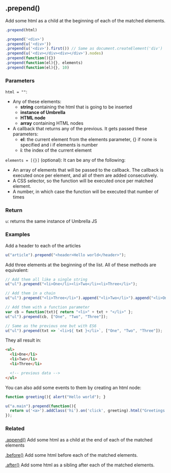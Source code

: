 ## .prepend()

Add some html as a child at the beginning of each of the matched elements.

```js
.prepend(html)

.prepend('<div>')
.prepend(u('<div>'))
.prepend(u('<div>').first()) // Same as document.createElement('div')
.prepend(u('<div></div><div></div>').nodes)
.prepend(function(){})
.prepend(function(el){}, elements)
.prepend(function(el){}, 10)
```



### Parameters

`html = ""`:
  - Any of these elements:
    - **string** containing the html that is going to be inserted
    - **instance of Umbrella**
    - **HTML node**
    - **array** containing HTML nodes
  - A callback that returns any of the previous. It gets passed these parameters:
    - **el**: the current element from the elements parameter, {} if none is specified and i if elements is number
    - **i**: the index of the current element

`elements = [{}]` (optional): It can be any of the following:
  - An array of elements that will be passed to the callback. The callback is executed once per element, and all of them are added consecutively.
  - A CSS selector, so the function will be executed once per matched element.
  - A number, in which case the function will be executed that number of times



### Return

`u`: returns the same instance of Umbrella JS



### Examples

Add a header to each of the articles

```js
u("article").prepend("<header>Hello world</header>");
```

Add three elements at the beginning of the list. All of these methods are equivalent:

```js
// Add them all like a single string
u("ul").prepend("<li>One</li><li>Two</li><li>Three</li>");

// Add them in a chain
u("ul").prepend("<li>Three</li>").append("<li>Two</li>").append("<li>One</li>");

// Add them with a function parameter
var cb = function(txt){ return "<li>" + txt + "</li>" };
u("ul").prepend(cb, ["One", "Two", "Three"]);

// Same as the previous one but with ES6
u("ul").prepend(txt => `<li>${ txt }</li>`, ["One", "Two", "Three"]);
```

They all result in:

```html
<ul>
  <li>One</li>
  <li>Two</li>
  <li>Three</li>

  <!-- previous data -->
</ul>
```

You can also add some events to them by creating an html node:

```js
function greeting(){ alert("Hello world"); }

u("a.main").prepend(function(){
  return u('<a>').addClass('hi').on('click', greeting).html("Greetings!");
});
```



### Related

[.append()](#append) Add some html as a child at the end of each of the matched elements

[.before()](#before) Add some html before each of the matched elements.

[.after()](#after) Add some html as a sibling after each of the matched elements.

